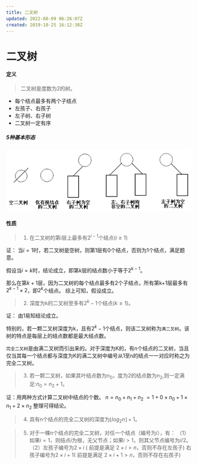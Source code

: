```yaml
---
title: 二叉树
updated: 2022-08-09 06:26:07Z
created: 2019-10-25 16:12:30Z
---
```


# 二叉树
#### 定义
> 二叉树是度数为2的树。

* 每个结点最多有两个子结点
* 左孩子、右孩子
* 左子树、右子树
* 二叉树一定有序
##### 5种基本形态
![](../../../_resources/5-1.png)

#### 性质
>1. 在二叉树的第i层上最多有$2^{i-1}$个结点($i \ge 1)$

证：
当$i=1$时，若二叉树是空树，则第1层有0个结点，否则为1个结点，满足题意。
    
假设当$i=k$时，结论成立，即第$k$层的结点数小于等于$2^{k-1}$。

那么在第$k+1$层，因为二叉树的每个结点最多有2个子结点，所有第k+1层最多有$2^{k-1} \times 2$，即$2^k$个结点。
综上可知，假设成立。

>2. 深度为k的二叉树至多有$2^k-1$个结点($k \ge 1$)。

证：
由1易知结论成立。

特别的，若一颗二叉树深度为k，且有$2^k-1$个结点，则该二叉树称为`满二叉树`。该树的特点是每层上的结点数都是最大结点数。

`完全二叉树`是由满二叉树而引出来的。对于深度为K的，有n个结点的二叉树，当且仅当其每一个结点都与深度为K的满二叉树中编号从1至n的结点一一对应时称之为完全二叉树。

>3. 若一颗二叉树，如果其叶结点数为$n_0$，度为2的结点数为$n_2$,则一定满足:$n_0=n_2+1$。

证：用两种方式计算二叉树中结点的个数。
$n=n_0+n_1+n_2$
$=1 + 0 \times n_0 + 1\times n_1 + 2\times n_2$
整理可得结论。

>4. 具有n个结点的完全二叉树的深度为$\lfloor log_2n \rfloor + 1$。

>5. 对于一棵n个结点的完全二叉树，对任一个结点（编号为i），有：
（1）如果$i=1$，则结点$i$为根，无父节点；如果$i>1$，则其父节点编号为$i/2$。
（2）左孩子编号为$2 \times i$ ( 前提是满足 $2 \times i > n$，否则不存在左孩子)
    右孩子编号为$2 \times i +1$( 前提是满足 $2 \times i + 1> n$，否则不存在右孩子)






















<br>
<br>
<br>
<br>




